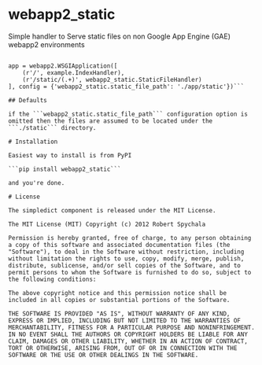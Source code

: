 # webapp2_static

Simple handler to Serve static files on non Google App Engine (GAE) webapp2 environments

```import webapp2_static

app = webapp2.WSGIApplication([
    (r'/', example.IndexHandler),
    (r'/static/(.+)', webapp2_static.StaticFileHandler)
], config = {'webapp2_static.static_file_path': './app/static'})```

## Defaults

if the ```webapp2_static.static_file_path``` configuration option is omitted then the files are assumed to be located under the ```./static``` directory.

# Installation

Easiest way to install is from PyPI

```pip install webapp2_static```

and you're done.

# License

The simpledict component is released under the MIT License.

The MIT License (MIT) Copyright (c) 2012 Robert Spychala

Permission is hereby granted, free of charge, to any person obtaining a copy of this software and associated documentation files (the "Software"), to deal in the Software without restriction, including without limitation the rights to use, copy, modify, merge, publish, distribute, sublicense, and/or sell copies of the Software, and to permit persons to whom the Software is furnished to do so, subject to the following conditions:

The above copyright notice and this permission notice shall be included in all copies or substantial portions of the Software.

THE SOFTWARE IS PROVIDED "AS IS", WITHOUT WARRANTY OF ANY KIND, EXPRESS OR IMPLIED, INCLUDING BUT NOT LIMITED TO THE WARRANTIES OF MERCHANTABILITY, FITNESS FOR A PARTICULAR PURPOSE AND NONINFRINGEMENT. IN NO EVENT SHALL THE AUTHORS OR COPYRIGHT HOLDERS BE LIABLE FOR ANY CLAIM, DAMAGES OR OTHER LIABILITY, WHETHER IN AN ACTION OF CONTRACT, TORT OR OTHERWISE, ARISING FROM, OUT OF OR IN CONNECTION WITH THE SOFTWARE OR THE USE OR OTHER DEALINGS IN THE SOFTWARE.